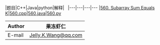 |题目|C++|Java|python|解释|  
|---|---|---|---
|[560. Subarray Sum Equals K](https://leetcode.com/problems/subarray-sum-equals-k/description/)|[560.cpp](/C++/560.cpp)|[560.java](/java/560.java)|[560.py](/py/560.py)
  
|Author|果冻虾仁|
|---|---
|E-mail|Jelly.K.Wang@qq.com
